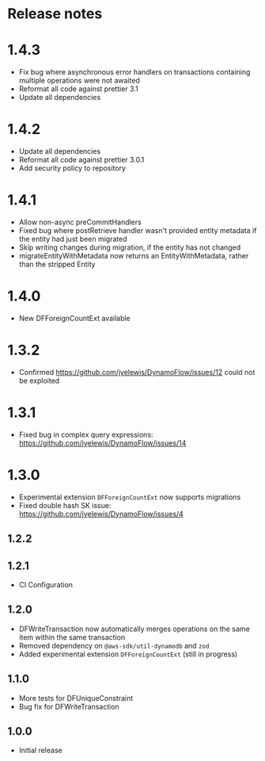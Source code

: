 # Release notes

# 1.4.3
 * Fix bug where asynchronous error handlers on transactions containing multiple operations were not awaited
 * Reformat all code against prettier 3.1
 * Update all dependencies

# 1.4.2
 * Update all dependencies
 * Reformat all code against prettier 3.0.1
 * Add security policy to repository 

# 1.4.1
 * Allow non-async preCommitHandlers
 * Fixed bug where postRetrieve handler wasn't provided entity metadata if the entity had just been migrated
 * Skip writing changes during migration, if the entity has not changed
 * migrateEntityWithMetadata now returns an EntityWithMetadata, rather than the stripped Entity

# 1.4.0
 * New DFForeignCountExt available

# 1.3.2
 * Confirmed https://github.com/jyelewis/DynamoFlow/issues/12 could not be exploited

# 1.3.1
 * Fixed bug in complex query expressions: https://github.com/jyelewis/DynamoFlow/issues/14

# 1.3.0
 * Experimental extension `DFForeignCountExt` now supports migrations
 * Fixed double hash SK issue: https://github.com/jyelewis/DynamoFlow/issues/4

## 1.2.2
## 1.2.1
 * CI Configuration

## 1.2.0
 * DFWriteTransaction now automatically merges operations on the same item within the same transaction
 * Removed dependency on `@aws-sdk/util-dynamodb` and `zod`
 * Added experimental extension `DFForeignCountExt` (still in progress)

## 1.1.0
 * More tests for DFUniqueConstraint
 * Bug fix for DFWriteTransaction

## 1.0.0
 * Initial release

